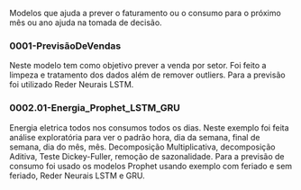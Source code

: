 Modelos que ajuda a prever o faturamento ou o consumo para o próximo mês ou ano ajuda na tomada de decisão.

### 0001-PrevisãoDeVendas
Neste modelo tem como objetivo prever a venda por setor. Foi feito a limpeza e tratamento dos dados além de remover outliers. Para a previsão foi utilizado Reder Neurais LSTM.

### 0002.01-Energia_Prophet_LSTM_GRU
Energia eletrica todos nos consumos todos os dias. Neste exemplo foi feita análise exploratória para ver o padrão hora, dia da semana, final de semana, dia do mês, mês. Decomposição Multiplicativa, decomposição Aditiva, Teste Dickey-Fuller, remoção de sazonalidade. Para a previsão de consumo foi usado os modelos Prophet usando exemplo com feriado e sem feriado, Reder Neurais LSTM e GRU.
